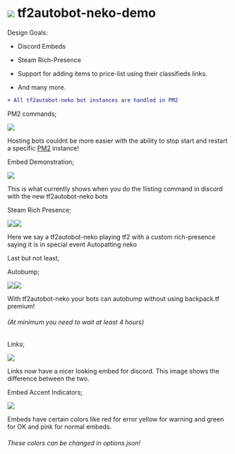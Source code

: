 ![](https://raw.githubusercontent.com/joe20050108/tf2autobot-neko-goals/main/logo25.png) tf2autobot-neko-demo
====================

Design Goals:

-   Discord Embeds

-   Steam Rich-Presence

-   Support for adding items to price-list using their classifieds links.

-   And many more.


```diff
+ All tf2autobot-neko bot instances are handled in PM2
```

PM2 commands;

![](https://raw.githubusercontent.com/joe20050108/tf2autobot-neko-goals/main/pm2.png)

Hosting bots couldnt be more easier with the ability to stop start and restart a specific [PM2](https://pm2.keymetrics.io)  instance!

 

Embed Demonstration;

![](https://raw.githubusercontent.com/joe20050108/tf2autobot-neko-goals/main/demo0.png)

 

This is what currently shows when you do the !listing command in discord with
the new tf2autobot-neko bots

 

Steam Rich Presence;

![](https://raw.githubusercontent.com/joe20050108/tf2autobot-neko-goals/main/demo2.png)![](https://raw.githubusercontent.com/joe20050108/tf2autobot-neko-goals/main/image.png)

Here we say a tf2autobot-neko playing tf2 with a custom rich-presence saying it
is in special event Autopatting neko



Last but not least,

Autobump;

![](https://raw.githubusercontent.com/joe20050108/tf2autobot-neko-goals/main/demo4.png)![](https://raw.githubusercontent.com/joe20050108/tf2autobot-neko-goals/main/Embed_Color_Example_2.png)

With tf2autobot-neko your bots can autobump without using backpack.tf premium! 
###### (At minimum you need to wait at least 4 hours)

Links;

![](https://raw.githubusercontent.com/joe20050108/tf2autobot-neko-goals/main/Links_Update.png)

Links now have a nicer looking embed for discord. This image shows the difference between the two.

Embed Accent Indicators;

![](https://raw.githubusercontent.com/joe20050108/tf2autobot-neko-goals/main/Embed_Color_Example.png)

Embeds have certain colors like red for error yellow for warning and green for OK and pink for normal embeds. 
###### These colors can be changed in options.json!
